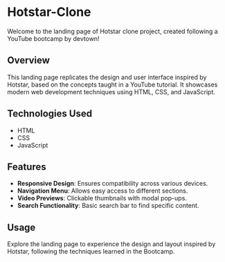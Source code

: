 # Hotstar-Clone

Welcome to the landing page of Hotstar clone project, created following a YouTube bootcamp by devtown!

## Overview

This landing page replicates the design and user interface inspired by Hotstar, based on the concepts taught in a YouTube tutorial. It showcases modern web development techniques using HTML, CSS, and JavaScript.

## Technologies Used

- HTML
- CSS
- JavaScript 

## Features

- **Responsive Design**: Ensures compatibility across various devices.
- **Navigation Menu**: Allows easy access to different sections.
- **Video Previews**: Clickable thumbnails with modal pop-ups.
- **Search Functionality**: Basic search bar to find specific content.

## Usage

Explore the landing page to experience the design and layout inspired by Hotstar, following the techniques learned in the Bootcamp.
